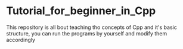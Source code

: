 # Tutorial_for_beginner_in_Cpp
This repository is all bout teaching tho concepts of Cpp and it's basic structure, you can run the programs by yourself and modify them accordingly 
